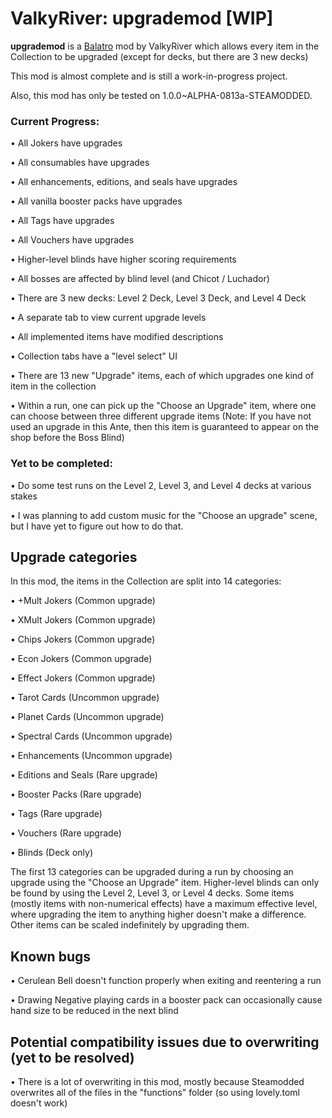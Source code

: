 # ValkyRiver: upgrademod [WIP]
**upgrademod** is a [Balatro](https://store.steampowered.com/app/2379780/Balatro/) mod by ValkyRiver which allows every item in the Collection to be upgraded (except for decks, but there are 3 new decks)

This mod is almost complete and is still a work-in-progress project.

Also, this mod has only be tested on 1.0.0~ALPHA-0813a-STEAMODDED.

### Current Progress:
• All Jokers have upgrades

• All consumables have upgrades

• All enhancements, editions, and seals have upgrades

• All vanilla booster packs have upgrades

• All Tags have upgrades

• All Vouchers have upgrades 

• Higher-level blinds have higher scoring requirements

• All bosses are affected by blind level (and Chicot / Luchador)

• There are 3 new decks: Level 2 Deck, Level 3 Deck, and Level 4 Deck

• A separate tab to view current upgrade levels

• All implemented items have modified descriptions

• Collection tabs have a "level select" UI

• There are 13 new "Upgrade" items, each of which upgrades one kind of item in the collection

• Within a run, one can pick up the "Choose an Upgrade" item, where one can choose between three different upgrade items (Note: If you have not used an upgrade in this Ante, then this item is guaranteed to appear on the shop before the Boss Blind)

### Yet to be completed:
• Do some test runs on the Level 2, Level 3, and Level 4 decks at various stakes

• I was planning to add custom music for the "Choose an upgrade" scene, but I have yet to figure out how to do that.

## Upgrade categories
In this mod, the items in the Collection are split into 14 categories:

• +Mult Jokers (Common upgrade)

• XMult Jokers (Common upgrade)

• Chips Jokers (Common upgrade)

• Econ Jokers (Common upgrade)

• Effect Jokers (Common upgrade)

• Tarot Cards (Uncommon upgrade)

• Planet Cards (Uncommon upgrade)

• Spectral Cards (Uncommon upgrade)

• Enhancements (Uncommon upgrade)

• Editions and Seals (Rare upgrade)

• Booster Packs (Rare upgrade)

• Tags (Rare upgrade)

• Vouchers (Rare upgrade)

• Blinds (Deck only)

The first 13 categories can be upgraded during a run by choosing an upgrade using the "Choose an Upgrade" item. Higher-level blinds can only be found by using the Level 2, Level 3, or Level 4 decks. Some items (mostly items with non-numerical effects) have a maximum effective level, where upgrading the item to anything higher doesn't make a difference. Other items can be scaled indefinitely by upgrading them.

## Known bugs

• Cerulean Bell doesn't function properly when exiting and reentering a run

• Drawing Negative playing cards in a booster pack can occasionally cause hand size to be reduced in the next blind

## Potential compatibility issues due to overwriting (yet to be resolved)

• There is a lot of overwriting in this mod, mostly because Steamodded overwrites all of the files in the "functions" folder (so using lovely.toml doesn't work)
